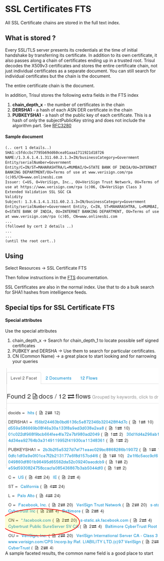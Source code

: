 # SSL Certificates FTS

All SSL Certificate chains are stored in the full text index.

## What is stored ?

Every SSL/TLS server presents its credentials at the time of initial
handshake by transferring its certificate. In addition to its own
certificate, it also passes along a chain of certificates ending up in a
trusted root. Trisul decodes the X509v3 certificates and stores the
entire certificate chain, not just individual certificates as a separate
document. You can still search for individual certificates but the chain
is the document.

<div class="danger flag autohint">

The entire certificate chain is the document.

</div>

In addition, Trisul stores the following extra fields in the FTS index

1. **chain_depth_x** - the number of certificates in the chain
2. **DERSHA1** - a hash of each ASN DER certificate in the chain
3. **PUBKEYSHA1** - a hash of the public key of each certificate. This
   is a hash of only the subjectPublicKey string and does not include
   the algorithm part. See
   [RFC3280](http://www.ietf.org/rfc/rfc3280.txt)

#### Sample document

    (.. cert 1 details..)
    SHA1:c5fdccbc7795b69dd60cea91aaa1711921d18726
    NAME:/1.3.6.1.4.1.311.60.2.1.3=IN/businessCategory=Government Entity/serialNumber=Government Entity/C=IN/ST=MAHARASHTRA/L=MUMBAI/O=STATE BANK OF INDIA/OU=INTERNET BANKING DEPARTMENT/OU=Terms of use at www.verisign.com/rpa (c)05/CN=www.onlinesbi.com
    Issuer: C=US, O=VeriSign, Inc., OU=VeriSign Trust Network, OU=Terms of use at https://www.verisign.com/rpa (c)06, CN=VeriSign Class 3 Extended Validation SSL SGC CA
    Validity
    Subject: 1.3.6.1.4.1.311.60.2.1.3=IN/businessCategory=Government Entity/serialNumber=Government Entity, C=IN, ST=MAHARASHTRA, L=MUMBAI, O=STATE BANK OF INDIA, OU=INTERNET BANKING DEPARTMENT, OU=Terms of use at www.verisign.com/rpa (c)05, CN=www.onlinesbi.com
    ...
    (followed by cert 2 details ..)
    ...
    ...
    (until the root cert..)

## Using

<div class="info hand-o-right autohint">

Select Resources -\> SSL Certificate FTS

</div>

Then follow instructions in the [FTS](fts.html) documentation.

<div class="lightbulb-o autohint">

SSL Certificates are also in the normal index. Use that to do a bulk
search for SHA1 hashes from intelligence feeds.

</div>

## Special tips for SSL Certificate FTS

#### Special attributes

Use the special attributes

1. chain_depth_x -\> Search for chain_depth_1 to locate possible self
   signed certificates
2. PUBKEY and DERSHA -\> Use them to search for particular
   certificates.
3. CN (Common Name) -\> a great place to start looking and for
   narrowing your queries

<div class="image-with-caption">

![](images/ftss1.png)  
A sample faceted results, the common name field is a good place to start

</div>

